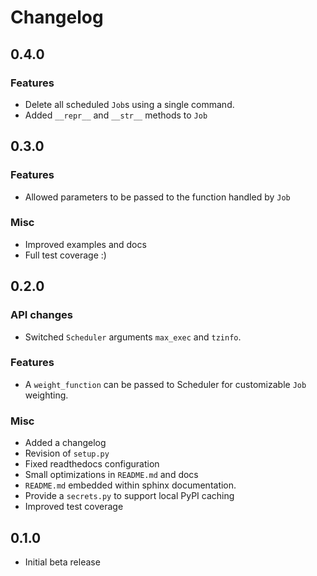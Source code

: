 # Changelog

## 0.4.0

### Features

+ Delete all scheduled `Job`s using a single command.
+ Added `__repr__` and `__str__` methods to `Job`

## 0.3.0

### Features

+ Allowed parameters to be passed to the function handled by `Job`

### Misc

+ Improved examples and docs
+ Full test coverage :)

## 0.2.0

### API changes

+ Switched `Scheduler` arguments `max_exec` and `tzinfo`.

### Features

+ A `weight_function` can be passed to Scheduler for customizable `Job` weighting.

### Misc

+ Added a changelog
+ Revision of `setup.py`
+ Fixed readthedocs configuration
+ Small optimizations in `README.md` and docs
+ `README.md` embedded within sphinx documentation.
+ Provide a `secrets.py` to support local PyPI caching
+ Improved test coverage

## 0.1.0

+ Initial beta release
